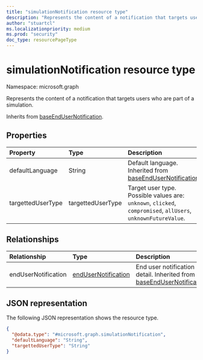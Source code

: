 ```yaml
---
title: "simulationNotification resource type"
description: "Represents the content of a notification that targets users who are part of a simulation."
author: "stuartcl"
ms.localizationpriority: medium
ms.prod: "security"
doc_type: resourcePageType
---
```


# simulationNotification resource type

Namespace: microsoft.graph

Represents the content of a notification that targets users who are part of a simulation.

Inherits from [baseEndUserNotification](../resources/baseendusernotification.md).

## Properties

|Property|Type|Description|
|:---|:---|:---|
|defaultLanguage|String|Default language. Inherited from [baseEndUserNotification](../resources/baseendusernotification.md).|
|targettedUserType|targettedUserType|Target user type. Possible values are: `unknown`, `clicked`, `compromised`, `allUsers`, `unknownFutureValue`.|

## Relationships

|Relationship|Type|Description|
|:---|:---|:---|
|endUserNotification|[endUserNotification](../resources/endusernotification.md)|End user notification detail. Inherited from [baseEndUserNotification](../resources/baseendusernotification.md).|

## JSON representation

The following JSON representation shows the resource type.

<!-- {
  "blockType": "resource",
  "@odata.type": "microsoft.graph.simulationNotification"
}
-->
``` json
{
  "@odata.type": "#microsoft.graph.simulationNotification",
  "defaultLanguage": "String",
  "targettedUserType": "String"
}
```
